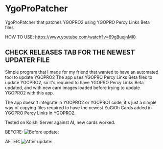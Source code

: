 # YgoProPatcher
YgoProPatcher that patches YGOPRO2 using YGOPRO Percy Links Beta files

HOW TO USE: https://www.youtube.com/watch?v=69gBuejnMl0

## **CHECK RELEASES TAB FOR THE NEWEST UPDATER FILE**

Simple program that I made for my friend that wanted to have an automated tool to update YGOPRO2
The app uses YGOPRO Percy Links Beta files to update YGOPRO2,
so it's required to have YGOPRO Percy Links Beta updated, and with new card images loaded before trying to update YGOPRO2 with this app.

The app doesn't integrate in YGOPRO2 or YGOPRO1 code, it's just a simple way of copying files required to have the newest YuGiOh Cards
added in YGOPRO Percy Links in YGOPRO2.

Tested on Koishi Server against AI, new cards worked.

BEFORE:
![Before update:](https://i.imgur.com/F3aS3Ty.jpg)

AFTER:
![After update:](https://i.imgur.com/BTOaBbr.jpg)

